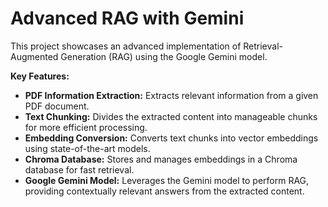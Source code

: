 # Advanced RAG with Gemini

This project showcases an advanced implementation of Retrieval-Augmented Generation (RAG) using the Google Gemini model.

**Key Features:**

- **PDF Information Extraction:** Extracts relevant information from a given PDF document.
- **Text Chunking:** Divides the extracted content into manageable chunks for more efficient processing.
- **Embedding Conversion:** Converts text chunks into vector embeddings using state-of-the-art models.
- **Chroma Database:** Stores and manages embeddings in a Chroma database for fast retrieval.
- **Google Gemini Model:** Leverages the Gemini model to perform RAG, providing contextually relevant answers from the extracted content.
